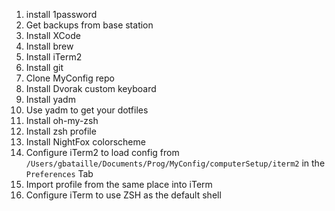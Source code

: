 1. install 1password
1. Get backups from base station
1. Install XCode
1. Install brew
1. Install iTerm2
1. Install git
1. Clone MyConfig repo
1. Install Dvorak custom keyboard
1. Install yadm
1. Use yadm to get your dotfiles
1. Install oh-my-zsh
1. Install zsh profile
1. Install NightFox colorscheme
1. Configure iTerm2 to load config from `/Users/gbataille/Documents/Prog/MyConfig/computerSetup/iterm2` in the `Preferences` Tab
1. Import profile from the same place into iTerm
1. Configure iTerm to use ZSH as the default shell
